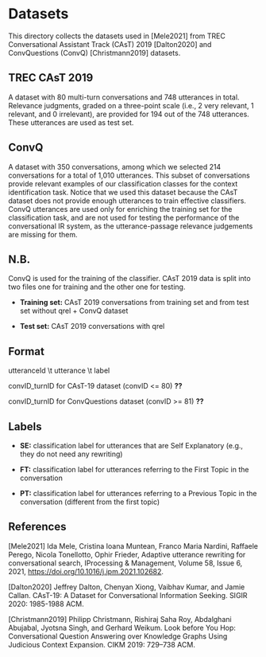 # Datasets

This directory collects the datasets used in [Mele2021] from TREC Conversational Assistant Track (CAsT) 2019 [Dalton2020] and ConvQuestions (ConvQ) [Christmann2019] datasets. 

## TREC CAsT 2019

A dataset with 80 multi-turn conversations and 748 utterances in total. Relevance judgments, graded on a three-point scale (i.e., 2 very relevant, 1 relevant, and 0 irrelevant), are provided for 194 out of the 748 utterances. These utterances are used as test set.

## ConvQ 

A dataset with 350 conversations, among which we selected 214 conversations for a total of 1,010 utterances. This subset of conversations provide relevant examples of our classification classes for the context identification task. Notice that we used this dataset because the CAsT dataset does not provide enough utterances to train effective classifiers. ConvQ utterances are used only for enriching the training set for the classification task, and are not used for testing the performance of the conversational IR system, as the utterance-passage relevance judgements are missing for them.

## N.B.

ConvQ is used for the training of the classifier. CAsT 2019 data is split into two files one for training and the other one for testing.

- **Training set:** CAsT 2019 conversations from training set and from test set without qrel + ConvQ dataset 

- **Test set:** CAsT 2019 conversations with qrel

## Format

utteranceId \t utterance \t label

convID_turnID	for CAsT-19 dataset (convID <= 80) **??**

convID_turnID	for ConvQuestions dataset (convID >= 81) **??**

## Labels 

- **SE:** classification label for utterances that are Self Explanatory (e.g., they do not need any rewriting)

- **FT:** classification label for utterances referring to the First Topic in the conversation 

- **PT:** classification label for utterances referring to a Previous Topic in the conversation (different from the first topic)

## References

[Mele2021] Ida Mele, Cristina Ioana Muntean, Franco Maria Nardini, Raffaele Perego, Nicola Tonellotto, Ophir Frieder, Adaptive utterance rewriting for conversational search, IProcessing & Management, Volume 58, Issue 6, 2021, https://doi.org/10.1016/j.ipm.2021.102682.

[Dalton2020] Jeffrey Dalton, Chenyan Xiong, Vaibhav Kumar, and Jamie Callan. CAsT-19: A Dataset for Conversational Information Seeking. SIGIR 2020: 1985-1988 ACM. 

[Christmann2019] Philipp Christmann, Rishiraj Saha Roy, Abdalghani Abujabal, Jyotsna Singh, and Gerhard Weikum. Look before You Hop: Conversational Question Answering over Knowledge Graphs Using Judicious Context Expansion. CIKM 2019: 729–738 ACM.


	
